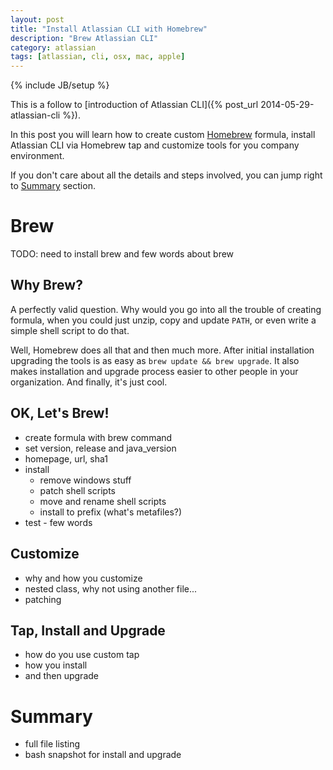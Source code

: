 ```yaml
---
layout: post
title: "Install Atlassian CLI with Homebrew"
description: "Brew Atlassian CLI"
category: atlassian
tags: [atlassian, cli, osx, mac, apple]
---
```

{% include JB/setup %}

This is a follow to [introduction of Atlassian CLI]({% post_url 2014-05-29-atlassian-cli %}).

In this post you will learn how to create custom [Homebrew](http://brew.sh/) formula, install Atlassian CLI via Homebrew tap and customize tools for you company environment.

If you don't care about all the details and steps involved, you can jump right to [Summary](#tldr) section.

# Brew

TODO: need to install brew and few words about brew

## Why Brew?
A perfectly valid question. Why would you go into all the trouble of creating formula, when you could just unzip, copy and update `PATH`, or even write a simple shell script to do that.

Well, Homebrew does all that and then much more. After initial installation upgrading the tools is as easy as `brew update && brew upgrade`. It also makes installation and upgrade process easier to other people in your organization. And finally, it's just cool.

## OK, Let's Brew!

- create formula with brew command
- set version, release and java_version
- homepage, url, sha1
- install
    + remove windows stuff
    + patch shell scripts
    + move and rename shell scripts
    + install to prefix (what's metafiles?)
- test - few words

## Customize

- why and how you customize
- nested class, why not using another file...
- patching

## Tap, Install and Upgrade

- how do you use custom tap
- how you install
- and then upgrade

# <a name="tldr"/> Summary
- full file listing
- bash snapshot for install and upgrade